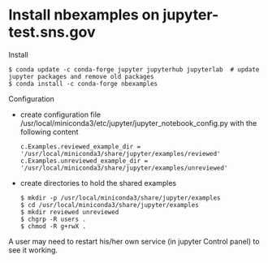 # Install nbexamples on jupyter-test.sns.gov

Install

```
$ conda update -c conda-forge jupyter jupyterhub jupyterlab  # update jupyter packages and remove old packages
$ conda install -c conda-forge nbexamples
```

Configuration

* create configuration file /usr/local/miniconda3/etc/jupyter/jupyter_notebook_config.py with the following content
  ```
  c.Examples.reviewed_example_dir = '/usr/local/miniconda3/share/jupyter/examples/reviewed'
  c.Examples.unreviewed_example_dir = '/usr/local/miniconda3/share/jupyter/examples/unreviewed'
  ```
* create directories to hold the shared examples
  ```
  $ mkdir -p /usr/local/miniconda3/share/jupyter/examples
  $ cd /usr/local/miniconda3/share/jupyter/examples
  $ mkdir reviewed unreviewed
  $ chgrp -R users .
  $ chmod -R g+rwX .
  ```

A user may need to restart his/her own service (in jupyter Control panel) to see it working.
